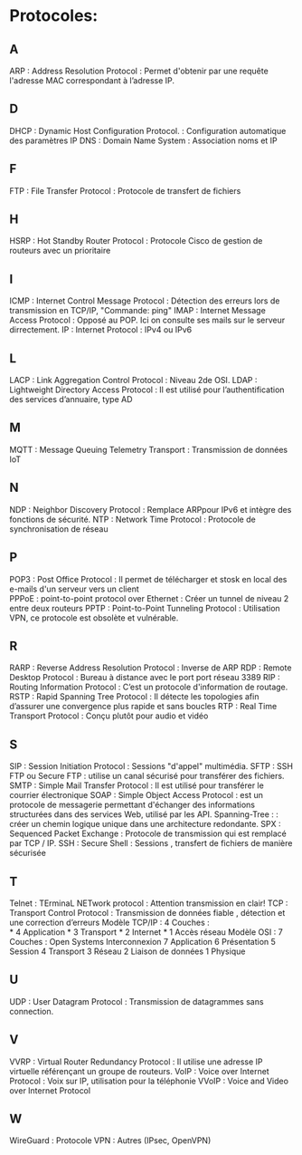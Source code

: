 # Protocoles:

## A
ARP            :  Address Resolution Protocol            : Permet d'obtenir par une requête l'adresse MAC correspondant à l’adresse IP.
## D
DHCP           :  Dynamic Host Configuration Protocol.   : Configuration automatique des paramètres IP 
DNS            :  Domain Name System                     : Association noms et IP
## F
FTP            :  File Transfer Protocol                 : Protocole de transfert de fichiers
##  H
HSRP           :  Hot Standby Router Protocol            : Protocole Cisco de gestion de routeurs avec un prioritaire 
## I
ICMP           :  Internet Control Message Protocol      : Détection des erreurs lors de transmission en TCP/IP, "Commande: ping"
IMAP           :  Internet Message Access Protocol       : Opposé au POP. Ici on consulte ses mails sur le serveur dirrectement.
IP             :  Internet Protocol                      : IPv4 ou IPv6
## L
LACP           :  Link Aggregation Control Protocol      : Niveau 2de OSI.
LDAP           :  Lightweight Directory Access Protocol  : Il est utilisé pour l’authentification des services d’annuaire, type AD
## M
MQTT           :  Message Queuing Telemetry Transport    : Transmission de données IoT
## N
NDP            : Neighbor Discovery Protocol             : Remplace ARPpour IPv6 et intègre des fonctions de sécurité.
NTP            :  Network Time Protocol                  : Protocole de synchronisation de réseau
## P
POP3           :  Post Office Protocol                   : Il permet de télécharger et stosk en local des e-mails d'un serveur vers un client  
PPPoE          :  point-to-point protocol over Ethernet  : Créer un tunnel de niveau 2 entre deux routeurs
PPTP           :  Point-to-Point Tunneling Protocol      : Utilisation VPN, ce protocole est obsolète et vulnérable.
## R
RARP           :  Reverse Address Resolution Protocol    : Inverse de ARP
RDP            :  Remote Desktop Protocol                : Bureau à distance avec le port port réseau 3389 
RIP            :  Routing Information Protocol           : C’est un protocole d'information de routage.
RSTP           :  Rapid Spanning Tree Protocol           : Il détecte les topologies afin d’assurer une convergence plus rapide et sans boucles
RTP            :  Real Time Transport Protocol           : Conçu plutôt pour audio et vidéo
## S
SIP            :  Session Initiation Protocol            : Sessions "d'appel" multimédia.
SFTP           :  SSH FTP ou Secure FTP                  : utilise un canal sécurisé pour transférer des fichiers.
SMTP           :  Simple Mail Transfer Protocol          : Il est utilisé pour transférer le courrier électronique
SOAP           :  Simple Object Access Protocol          :  est un protocole de messagerie permettant d'échanger des informations structurées dans des services Web, utilisé par les API.
Spanning-Tree  :                                         : créer un chemin logique unique dans une architecture redondante.
SPX            :  Sequenced Packet Exchange              : Protocole de transmission qui est remplacé par TCP / IP.
SSH            :  Secure Shell                           : Sessions , transfert de fichiers de manière sécurisée
## T
Telnet         :  TErminaL NETwork protocol              : Attention transmission en clair!
TCP            :  Transport Control Protocol             : Transmission de données fiable , détection et une correction d’erreurs
      Modèle TCP/IP  : 4 Couches :  
      * 4  Application
      * 3  Transport
      * 2  Internet
      * 1  Accès réseau
      Modèle OSI     : 7 Couches :   Open Systems Interconnexion 
                                     7  Application
                                     6  Présentation
                                     5  Session 
                                     4  Transport
                                     3  Réseau
                                     2  Liaison de données
                                     1  Physique

## U
UDP            :  User Datagram Protocol                 : Transmission de datagrammes sans connection.
## V
VVRP           :  Virtual Router Redundancy Protocol     : Il utilise une adresse IP virtuelle référençant un groupe de routeurs.
VoIP           :  Voice over Internet Protocol           : Voix sur IP, utilisation pour la téléphonie
VVoIP          :  Voice and Video over Internet Protocol 
## W
WireGuard      :  Protocole VPN                          : Autres (IPsec, OpenVPN)
